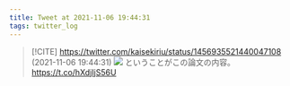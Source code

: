 ```yaml
---
title: Tweet at 2021-11-06 19:44:31
tags: twitter_log
---
```


> [!CITE] https://twitter.com/kaisekiriu/status/1456935521440047108 (2021-11-06 19:44:31)
> ![](https://twitter.com/kaisekiriu/status/1456935521440047108)
> ということがこの論文の内容。
> https://t.co/hXdjIjS56U
